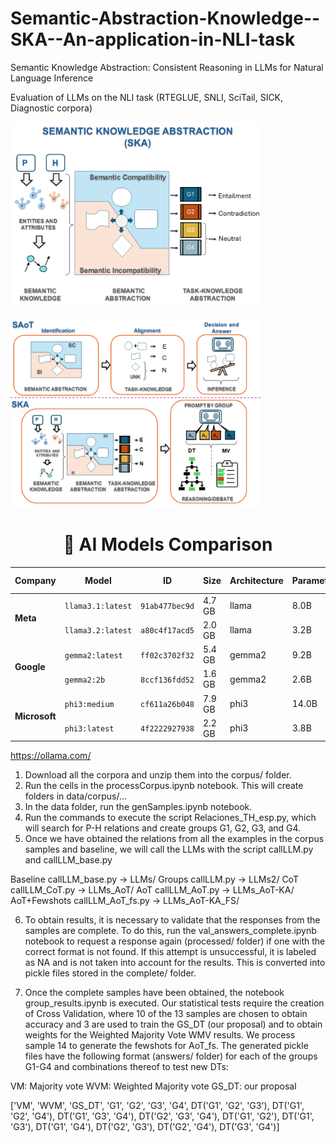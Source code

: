 # Semantic-Abstraction-Knowledge--SKA--An-application-in-NLI-task
Semantic Knowledge Abstraction: Consistent Reasoning in LLMs for Natural Language Inference

Evaluation of LLMs on the NLI task (RTEGLUE, SNLI, SciTail, SICK, Diagnostic corpora)


<img src="imgs/Framework.png" 
     alt="Framework" 
     width="400" 
     height="300"
     title="Framework">

<img src="imgs/SKA.png" 
     alt="" 
     width="400" 
     height="300"
     title="Semantic Knowledge Abstraction (SKA)">



<div align="center">
  
# 🤖 AI Models Comparison
  
</div>

<table>
  <thead>
    <tr>
      <th>Company</th>
      <th>Model</th>
      <th>ID</th>
      <th>Size</th>
      <th>Architecture</th>
      <th>Parameters</th>
      <th>Quantization</th>
      <th>Context Length</th>
      <th>Embedding Length</th>
    </tr>
  </thead>
  <tbody>
    <tr>
      <td rowspan="2"><strong>Meta</strong></td>
      <td><code>llama3.1:latest</code></td>
      <td><code>91ab477bec9d</code></td>
      <td>4.7 GB</td>
      <td>llama</td>
      <td>8.0B</td>
      <td>Q4_0</td>
      <td>131072</td>
      <td>4096</td>
    </tr>
    <tr>
      <td><code>llama3.2:latest</code></td>
      <td><code>a80c4f17acd5</code></td>
      <td>2.0 GB</td>
      <td>llama</td>
      <td>3.2B</td>
      <td>Q4_K_M</td>
      <td>131072</td>
      <td>3072</td>
    </tr>
    <tr>
      <td rowspan="2"><strong>Google</strong></td>
      <td><code>gemma2:latest</code></td>
      <td><code>ff02c3702f32</code></td>
      <td>5.4 GB</td>
      <td>gemma2</td>
      <td>9.2B</td>
      <td>Q4_0</td>
      <td>8192</td>
      <td>3584</td>
    </tr>
    <tr>
      <td><code>gemma2:2b</code></td>
      <td><code>8ccf136fdd52</code></td>
      <td>1.6 GB</td>
      <td>gemma2</td>
      <td>2.6B</td>
      <td>Q4_0</td>
      <td>8192</td>
      <td>2304</td>
    </tr>
    <tr>
      <td rowspan="2"><strong>Microsoft</strong></td>
      <td><code>phi3:medium</code></td>
      <td><code>cf611a26b048</code></td>
      <td>7.9 GB</td>
      <td>phi3</td>
      <td>14.0B</td>
      <td>Q4_0</td>
      <td>131072</td>
      <td>5120</td>
    </tr>
    <tr>
      <td><code>phi3:latest</code></td>
      <td><code>4f2222927938</code></td>
      <td>2.2 GB</td>
      <td>phi3</td>
      <td>3.8B</td>
      <td>Q4_0</td>
      <td>131072</td>
      <td>3072</td>
    </tr>
  </tbody>
</table>

https://ollama.com/


1. Download all the corpora and unzip them into the corpus/ folder.
2. Run the cells in the processCorpus.ipynb notebook. This will create folders in data/corpus/...
3. In the data folder, run the genSamples.ipynb notebook.
4. Run the commands to execute the script Relaciones_TH_esp.py, which will search for P-H relations and create groups G1, G2, G3, and G4.
5. Once we have obtained the relations from all the examples in the corpus samples and baseline, we will call the LLMs with the script callLLM.py and callLLM_base.py

Baseline        callLLM_base.py       ->    LLMs/
Groups          callLLM.py            ->    LLMs2/
CoT             callLLM_CoT.py        ->    LLMs_AoT/
AoT             callLLM_AoT.py        ->    LLMs_AoT-KA/
AoT+Fewshots    callLLM_AoT_fs.py     ->    LLMs_AoT-KA_FS/

6. To obtain results, it is necessary to validate that the responses from the samples are complete. To do this, run the val_answers_complete.ipynb notebook to request a response again (processed/ folder) if one with the correct format is not found. If this attempt is unsuccessful, it is labeled as NA and is not taken into account for the results. This is converted into pickle files stored in the complete/ folder.

7. Once the complete samples have been obtained, the notebook group_results.ipynb is executed. 
Our statistical tests require the creation of Cross Validation, where 10 of the 13 samples are chosen to obtain accuracy and 3 are used to train the GS_DT (our proposal) and to obtain weights for the Weighted Majority Vote WMV results. We process sample 14 to generate the fewshots for AoT_fs.
The generated pickle files have the following format (answers/ folder) for each of the groups G1-G4 and combinations thereof to test new DTs:

VM: Majority vote
WVM: Weighted Majority vote
GS_DT: our proposal 

['VM', 'WVM', 'GS_DT', 'G1', 'G2', 'G3', 'G4', DT('G1', 'G2', 'G3'), DT('G1', 'G2', 'G4'), DT('G1', 'G3', 'G4'), DT('G2', 'G3', 'G4'), DT('G1', 'G2'), DT('G1', 'G3'), DT('G1', 'G4'), DT('G2', 'G3'), DT('G2', 'G4'), DT('G3', 'G4')]





